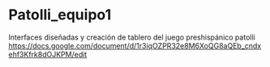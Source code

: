 # Patolli_equipo1
Interfaces diseñadas y creación de tablero del juego preshispánico patolli
https://docs.google.com/document/d/1r3iqOZPR32e8M6XoQG8aQEb_cndxehf3Kfrk8dOJKPM/edit
